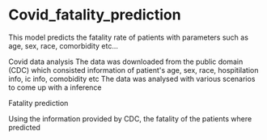# Covid_fatality_prediction
This model predicts the fatality rate of patients with parameters such as age, sex, race, comorbidity etc...


Covid data analysis 
The data was downloaded from the public domain (CDC) which consisted information of patient's age, sex, race, hospitilation info, ic info, comobidity etc
The data was analysed with various scenarios to come up with a inference

Fatality prediction

Using the information provided by CDC, the fatality of the patients where predicted
